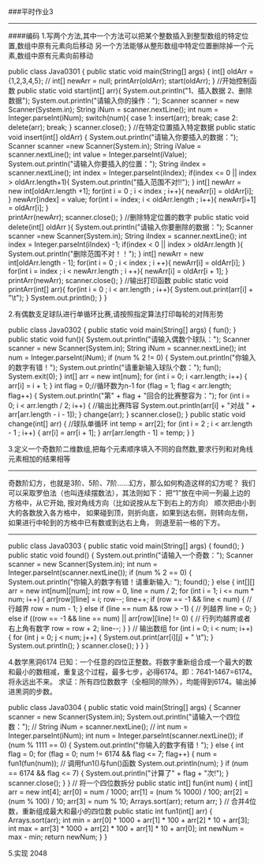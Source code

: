 ###平时作业3



***



####编码
1.写两个方法,其中一个方法可以把某个整数插入到整型数组的特定位置,数组中原有元素向后移动
  另一个方法能够从整形数组中特定位置删除掉一个元素,数组中原有元素向前移动

public class Java0301 {
	public static void main(String[] args) {
		int[] oldArr = {1,2,3,4,5};
	//	int[] newArr = null;
		printArr(oldArr);
		start(oldArr);
	}
	//开始控制函数
	public static void start(int[] arr){
		System.out.println("1、插入数据	2、删除数据");
		System.out.println("请输入你的操作：");
		Scanner scanner = new Scanner(System.in);
		String iNum = scanner.nextLine();
		int num = Integer.parseInt(iNum);
		switch(num){
		case 1:
			insert(arr);
			break;
		case 2:
			delete(arr);
			break;
		}
		scanner.close();
	}
	//在特定位置插入特定数据
	public static void insert(int[] oldArr) {
		System.out.println("请输入你要插入的数据：");
		Scanner scanner =new Scanner(System.in);
		String iValue = scanner.nextLine();
		int value = Integer.parseInt(iValue);
		System.out.println("请输入你要插入的位置：");
		String iIndex = scanner.nextLine();
		int index = Integer.parseInt(iIndex);
		if(index <= 0 || index > oldArr.length+1){
			System.out.println("插入范围不对!!");
		}
		int[] newArr = new int[oldArr.length +1];
		for(int i = 0 ; i < index ; i++){
			newArr[i] = oldArr[i];
		}
		newArr[index] = value;
		for(int i = index; i < oldArr.length ; i++){
			newArr[i+1] = oldArr[i];
		}	
		printArr(newArr);
		scanner.close();
	}
	//删除特定位置的数字
	public static void delete(int[] oldArr ){
		System.out.println("请输入你要删除的数据：");
		Scanner scanner =new Scanner(System.in);
		String iIndex = scanner.nextLine();
		int index = Integer.parseInt(iIndex) -1;
		if(index < 0 || index > oldArr.length ){
			System.out.println("删除范围不对！！");
		}
		int[] newArr = new int[oldArr.length - 1];
		for(int i = 0 ; i < index ; i ++){
			newArr[i] = oldArr[i];
		}
		for(int i = index ; i < newArr.length ; i ++){
			newArr[i] = oldArr[i + 1];
		}
		printArr(newArr);
		scanner.close();
	}
	//输出打印函数
	public static void printArr(int[] arr){
		for(int i = 0 ;  i < arr.length ; i++){
			System.out.print(arr[i] + "\t");
		}
		System.out.println();
	}
}

2.有偶数支足球队进行单循环比赛,请按照指定算法打印每轮的对阵形势

public class Java0302 {
	public static void main(String[] args) {
		fun();
	}
	public static void fun(){
		System.out.println("请输入偶数个球队：");
		Scanner scanner = new Scanner(System.in);
		String iNum = scanner.nextLine();
		int num = Integer.parseInt(iNum);
		if (num % 2 != 0) {
			System.out.println("你输入的数字有错！");
			System.out.println("请重新输入球队个数：");
			fun();
			System.exit(0);
		}
		int[] arr = new int[num];
		for (int i = 0; i <arr.length; i++) {
			arr[i] = i + 1;
		}
		int flag = 0;//循环数为n-1
		for (flag = 1; flag < arr.length; flag++) {
			System.out.println("第" + flag + "回合的比赛整容为：");
			for (int i = 0; i < arr.length / 2; i++) {
				//输出比赛阵容
				System.out.println(arr[i] + "对战 " + arr[arr.length - i - 1]);
			}
			change(arr);
		}
		scanner.close();
	}
	public static void change(int[] arr) {
		//球队单循环
		int temp = arr[2];
		for (int i = 2 ; i < arr.length - 1 ; i++) {
			arr[i] = arr[i + 1];
		}
		arr[arr.length - 1] = temp;
	}
}

3.定义一个奇数阶二维数组,把每个元素顺序填入不同的自然数,要求行列和对角线元素相加的结果相等

---

  奇数阶幻方，也就是3阶、5阶、7阶……幻方，那么如何构造这样的幻方呢？ 
  我们可以采取罗伯法（也叫连续摆数法），其法则如下： 
  把“1”放在中间一列最上边的方格中，从它开始,
  按对角线方向（比如说按从左下到右上的方向）
  顺次把由小到大的各数放入各方格中，
  如果碰到顶，则折向底，如果到达右侧，则转向左侧，
  如果进行中轮到的方格中已有数或到达右上角，
  则退至前一格的下方。

---

public class Java0303 {
	public static void main(String[] args) {
		found();
	}
	public static void found() {
		System.out.println("请输入一个奇数：");
		Scanner scanner = new Scanner(System.in);
		int num = Integer.parseInt(scanner.nextLine());
		if (num % 2 == 0) {
			System.out.println("你输入的数字有错！请重新输入: ");
			found();
		} else {
			int[][] arr = new int[num][num];
			int row = 0, line = num / 2;
			for (int i = 1; i <= num * num; i++) {
				arr[row][line] = i;
				row--;
				line++;
				if (row == -1 && line < num) {
					// 行越界
					row = num - 1;
				} else if (line == num && row > -1) {
					// 列越界
					line = 0;
				} else if ((row == -1 && line == num) || arr[row][line] != 0) {
					// 行列均越界或者右上角有数字
					row = row + 2;
					line--;
				}
			}
			// 输出数组
			for (int i = 0; i < num; i++) {
				for (int j = 0; j < num; j++) {
					System.out.print(arr[i][j] + " \t");
				}
				System.out.println();
			}
			scanner.close();
		}
	}
}

4.数学黑洞6174
    已知：一个任意的四位正整数。将数字重新组合成一个最大的数和最小的数相减，重复这个过程，最多七步，必得6174。即：7641-1467=6174。将永远出不来。
    求证：所有四位数数字（全相同的除外），均能得到6174。输出掉进黑洞的步数。

public class Java0304 {
	public static void main(String[] args) {
		Scanner scanner = new Scanner(System.in);
		System.out.println("请输入一个四位数：");
		// String iNum = scanner.nextLine();
		// int num = Integer.parseInt(iNum);
		int num = Integer.parseInt(scanner.nextLine());
		if (num % 1111 == 0) {
			System.out.println("你输入的数字有错！");
		} else {
			int flag = 0;
			for (flag = 0; num != 6174 && flag <= 7; flag++) {
				num = fun1(fun(num)); // 调用fun1()与fun()函数
				System.out.println(num);
			}
			if (num == 6174 && flag <= 7) {
				System.out.println("计算了" + flag + "次!");
			}
			scanner.close();
		}
	}
	// 将一个四位数拆分
	public static int[] fun(int num) {
		int[] arr = new int[4];
		arr[0] = num / 1000;
		arr[1] = (num % 1000) / 100;
		arr[2] = (num % 100) / 10;
		arr[3] = num % 10;
		Arrays.sort(arr);
		return arr;
	}
	// 合并4位数，重新组成最大和最小的四位数
	public static int fun1(int[] arr) {
		Arrays.sort(arr);
		int min = arr[0] * 1000 + arr[1] * 100 + arr[2] * 10 + arr[3];
		int max = arr[3] * 1000 + arr[2] * 100 + arr[1] * 10 + arr[0];
		int newNum = max - min;
		return newNum;
	}
}

5.实现 2048